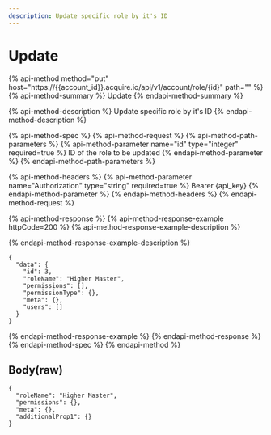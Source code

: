 ```yaml
---
description: Update specific role by it's ID
---
```


# Update

{% api-method method="put" host="https://{{account\_id}}.acquire.io/api/v1/account/role/{id}" path="" %}
{% api-method-summary %}
Update
{% endapi-method-summary %}

{% api-method-description %}
Update specific role by it's ID
{% endapi-method-description %}

{% api-method-spec %}
{% api-method-request %}
{% api-method-path-parameters %}
{% api-method-parameter name="id" type="integer" required=true %}
ID of the role to be updated
{% endapi-method-parameter %}
{% endapi-method-path-parameters %}

{% api-method-headers %}
{% api-method-parameter name="Authorization" type="string" required=true %}
Bearer {api\_key}
{% endapi-method-parameter %}
{% endapi-method-headers %}
{% endapi-method-request %}

{% api-method-response %}
{% api-method-response-example httpCode=200 %}
{% api-method-response-example-description %}

{% endapi-method-response-example-description %}

```
{
  "data": {
    "id": 3,
    "roleName": "Higher Master",
    "permissions": [],
    "permissionType": {},
    "meta": {},
    "users": []
  }
}
```
{% endapi-method-response-example %}
{% endapi-method-response %}
{% endapi-method-spec %}
{% endapi-method %}

## Body\(raw\)

```text
{
  "roleName": "Higher Master",
  "permissions": {},
  "meta": {},
  "additionalProp1": {}
}
```

